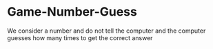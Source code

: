 # Game-Number-Guess
We consider a number and do not tell the computer and the computer guesses how many times to get the correct answer
